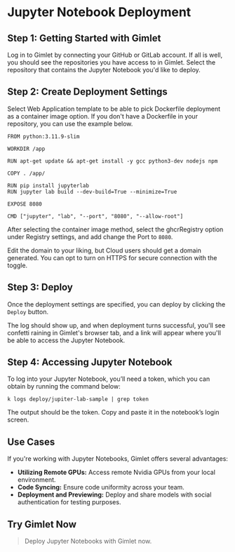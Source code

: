 # Jupyter Notebook Deployment

## Step 1: Getting Started with Gimlet

Log in to Gimlet by connecting your GitHub or GitLab account. If all is well, you should see the repositories you have access to in Gimlet. Select the repository that contains the Jupyter Notebook you'd like to deploy.

## Step 2: Create Deployment Settings

Select Web Application template to be able to pick Dockerfile deployment as a container image option. If you don't have a Dockerfile in your repository, you can use the example below.

```
FROM python:3.11.9-slim

WORKDIR /app

RUN apt-get update && apt-get install -y gcc python3-dev nodejs npm

COPY . /app/

RUN pip install jupyterlab
RUN jupyter lab build --dev-build=True --minimize=True

EXPOSE 8080

CMD ["jupyter", "lab", "--port", "8080", "--allow-root"]
```

After selecting the container image method, select the ghcrRegistry option under Registry settings, and add change the Port to `8080`.

Edit the domain to your liking, but Cloud users should get a domain generated. You can opt to turn on HTTPS for secure connection with the toggle.

## Step 3: Deploy

Once the deployment settings are specified, you can deploy by clicking the `Deploy` button.

The log should show up, and when deployment turns successful, you'll see confetti raining in Gimlet's browser tab, and a link will appear where you'll be able to access the Jupyter Notebook.

## Step 4: Accessing Jupyter Notebook

To log into your Jupyter Notebook, you’ll need a token, which you can obtain by running the command below:

```
k logs deploy/jupiter-lab-sample | grep token
```

The output should be the token. Copy and paste it in the notebook’s login screen.

## Use Cases

If you're working with Jupyter Notebooks, Gimlet offers several advantages:

- **Utilizing Remote GPUs:** Access remote Nvidia GPUs from your local environment.
- **Code Syncing:** Ensure code uniformity across your team.
- **Deployment and Previewing:** Deploy and share models with social authentication for testing purposes.

## Try Gimlet Now

> Deploy Jupyter Notebooks with Gimlet now.
